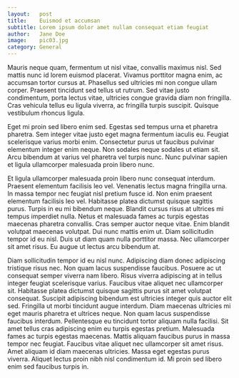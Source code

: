 ```yaml
---
layout:   post
title:    Euismod et accumsan
subtitle: Lorem ipsum dolor amet nullam consequat etiam feugiat
author:   Jane Doe
image:    pic03.jpg
category: General
---
```


Mauris neque quam, fermentum ut nisl vitae, convallis maximus nisl. Sed mattis nunc id lorem euismod placerat. Vivamus porttitor magna enim, ac accumsan tortor cursus at. Phasellus sed ultricies mi non congue ullam corper. Praesent tincidunt sed tellus ut rutrum. Sed vitae justo condimentum, porta lectus vitae, ultricies congue gravida diam non fringilla. Cras vehicula tellus eu ligula viverra, ac fringilla turpis suscipit. Quisque vestibulum rhoncus ligula.<!--end_excerpt-->

Eget mi proin sed libero enim sed. Egestas sed tempus urna et pharetra pharetra. Sem integer vitae justo eget magna fermentum iaculis eu. Feugiat scelerisque varius morbi enim. Consectetur purus ut faucibus pulvinar elementum integer enim neque. Non sodales neque sodales ut etiam sit. Arcu bibendum at varius vel pharetra vel turpis nunc. Nunc pulvinar sapien et ligula ullamcorper malesuada proin libero nunc.

Et ligula ullamcorper malesuada proin libero nunc consequat interdum. Praesent elementum facilisis leo vel. Venenatis lectus magna fringilla urna. In massa tempor nec feugiat nisl pretium fusce id. Non enim praesent elementum facilisis leo vel. Habitasse platea dictumst quisque sagittis purus. Turpis in eu mi bibendum neque. Blandit cursus risus at ultrices mi tempus imperdiet nulla. Netus et malesuada fames ac turpis egestas maecenas pharetra convallis. Cras semper auctor neque vitae. Enim blandit volutpat maecenas volutpat. Dui nunc mattis enim ut. Diam sollicitudin tempor id eu nisl. Duis ut diam quam nulla porttitor massa. Nec ullamcorper sit amet risus. Eu augue ut lectus arcu bibendum at.

Diam sollicitudin tempor id eu nisl nunc. Adipiscing diam donec adipiscing tristique risus nec. Non quam lacus suspendisse faucibus. Posuere ac ut consequat semper viverra nam libero. Risus viverra adipiscing at in tellus integer feugiat scelerisque varius. Faucibus vitae aliquet nec ullamcorper sit. Habitasse platea dictumst quisque sagittis purus sit amet volutpat consequat. Suscipit adipiscing bibendum est ultricies integer quis auctor elit sed. Fringilla ut morbi tincidunt augue interdum. Diam maecenas ultricies mi eget mauris pharetra et ultrices neque. Non quam lacus suspendisse faucibus interdum. Pellentesque eu tincidunt tortor aliquam nulla facilisi. Sit amet tellus cras adipiscing enim eu turpis egestas pretium. Malesuada fames ac turpis egestas maecenas. Mattis aliquam faucibus purus in massa tempor nec feugiat. Faucibus vitae aliquet nec ullamcorper sit amet risus. Amet aliquam id diam maecenas ultricies. Massa eget egestas purus viverra. Aliquet lectus proin nibh nisl condimentum id. Mi proin sed libero enim sed faucibus turpis in.
